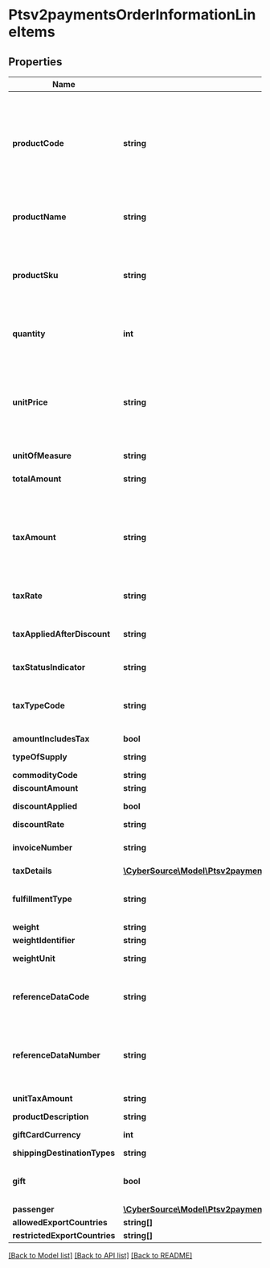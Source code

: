 # Ptsv2paymentsOrderInformationLineItems

## Properties
Name | Type | Description | Notes
------------ | ------------- | ------------- | -------------
**productCode** | **string** | Type of product. The value for this field is used to identify the product category (electronic, handling, physical, service, or shipping). The default value is &#x60;default&#x60;.  If you are performing an authorization transaction (&#x60;processingOptions.capture&#x60; is set to &#x60;false&#x60;), and you set this field to a value other than &#x60;default&#x60; or one of the values related to shipping and/or handling, then &#x60;orderInformation.lineItems[].quantity&#x60;, &#x60;orderInformation.lineItems[].productName&#x60;, and &#x60;orderInformation.lineItems[].productSku&#x60; fields are required.  Optional field.  #### Tax Calculation Optional field for U.S., Canadian, international tax, and value added taxes.  The Product Codes for the tax service are located in the Cybersource Tax Codes guide. Contact Customer Support to request the guide. If you don&#39;t send a tax service Product Code in your tax request, product-based rules or exemptions will not be applied and the transaction will default to fully taxable in the locations where you&#39;ve indicated you need to collect tax [by way of nexus, no nexus, or seller registration number fields]. | [optional] 
**productName** | **string** | For an authorization or capture transaction (&#x60;processingOptions.capture&#x60; is &#x60;true&#x60; or &#x60;false&#x60;), this field is required when &#x60;orderInformation.lineItems[].productCode&#x60; is not &#x60;default&#x60; or one of the other values that are related to shipping and/or handling.  #### Tax Calculation Optional field for U.S., Canadian, international tax, and value added taxes. | [optional] 
**productSku** | **string** | Product identifier code. Also known as the Stock Keeping Unit (SKU) code for the product.  For an authorization or capture transaction (&#x60;processingOptions.capture&#x60; is set to &#x60;true&#x60; or &#x60;false&#x60;), this field is required when &#x60;orderInformation.lineItems[].productCode&#x60; is not set to **default** or one of the other values that are related to shipping and/or handling.  #### Tax Calculation Optional field for U.S. and Canadian taxes. Not applicable to international and value added taxes. For an authorization or capture transaction (&#x60;processingOptions.capture&#x60; is set to &#x60;true&#x60; or &#x60;false&#x60;), this field is required when &#x60;orderInformation.lineItems[].productCode&#x60; is not &#x60;default&#x60; or one of the values related to shipping and/or handling. | [optional] 
**quantity** | **int** | Number of units for this order. Must be a non-negative integer.  The default is &#x60;1&#x60;. For an authorization or capture transaction (&#x60;processingOptions.capture&#x60; is set to &#x60;true&#x60; or &#x60;false&#x60;), this field is required when &#x60;orderInformation.lineItems[].productCode&#x60; is not &#x60;default&#x60; or one of the other values related to shipping and/or handling.  #### Tax Calculation Optional field for U.S., Canadian, international tax, and value added taxes. | [optional] 
**unitPrice** | **string** | Per-item price of the product. This value for this field cannot be negative.  You must include either this field or the request-level field &#x60;orderInformation.amountDetails.totalAmount&#x60; in your request.  You can include a decimal point (.), but you cannot include any other special characters. The value is truncated to the correct number of decimal places.  #### DCC with a Third-Party Provider Set this field to the converted amount that was returned by the DCC provider. You must include either the 1st line item in the order and this field, or the request-level field &#x60;orderInformation.amountDetails.totalAmount&#x60; in your request.  #### Tax Calculation Required field for U.S., Canadian, international and value added taxes.  #### Zero Amount Authorizations If your processor supports zero amount authorizations, you can set this field to 0 for the authorization to check if the card is lost or stolen.  #### Maximum Field Lengths For GPN and JCN Gateway: Decimal (10) All other processors: Decimal (15) | [optional] 
**unitOfMeasure** | **string** | Unit of measure, or unit of measure code, for the item. | [optional] 
**totalAmount** | **string** | Total amount for the item. Normally calculated as the unit price times quantity.  When &#x60;orderInformation.lineItems[].productCode&#x60; is \&quot;gift_card\&quot;, this is the purchase amount total for prepaid gift cards in major units.  Example: 123.45 USD &#x3D; 123 | [optional] 
**taxAmount** | **string** | Total tax to apply to the product. This value cannot be negative. The tax amount and the offer amount must be in the same currency. The tax amount field is additive.  The following example uses a two-exponent currency such as USD:   1. You include each line item in your request.  ..- 1st line item has amount&#x3D;10.00, quantity&#x3D;1, and taxAmount&#x3D;0.80  ..- 2nd line item has amount&#x3D;20.00, quantity&#x3D;1, and taxAmount&#x3D;1.60  2. The total amount authorized will be 32.40, not 30.00 with 2.40 of tax included.  Optional field.  #### Airlines processing Tax portion of the order amount. This value cannot exceed 99999999999999 (fourteen 9s). Format: English characters only. Optional request field for a line item.  #### Tax Calculation Optional field for U.S., Canadian, international tax, and value added taxes.  Note if you send this field in your tax request, the value in the field will override the tax engine | [optional] 
**taxRate** | **string** | Tax rate applied to the item.  **Visa**: Valid range is 0.01 to 0.99 (1% to 99%, with only whole percentage values accepted; values with additional decimal places will be truncated).  **Mastercard**: Valid range is 0.00001 to 0.99999 (0.001% to 99.999%). | [optional] 
**taxAppliedAfterDiscount** | **string** | Flag to indicate how you handle discount at the line item level.   - 0: no line level discount provided  - 1: tax was calculated on the post-discount line item total  - 2: tax was calculated on the pre-discount line item total  &#x60;Note&#x60; Visa will inset 0 (zero) if an invalid value is included in this field.  This field relates to the value in the _lineItems[].discountAmount_ field. | [optional] 
**taxStatusIndicator** | **string** | Flag to indicate whether tax is exempted or not included.   - 0: tax not included  - 1: tax included  - 2: transaction is not subject to tax | [optional] 
**taxTypeCode** | **string** | Type of tax being applied to the item.  #### FDC Nashville Global - &#x60;alternate_tax_type_applied&#x60; - &#x60;alternate_tax_type_identifier&#x60;  #### Worldpay VAP - &#x60;alternate_tax_type_identifier&#x60;  #### RBS WorldPay Atlanta - &#x60;tax_type_applied&#x60;  #### TSYS Acquiring Solutions - &#x60;tax_type_applied&#x60; - &#x60;local_tax_indicator&#x60;  #### Chase Paymentech Solutions - &#x60;tax_type_applied&#x60;  #### Elavon Americas - &#x60;local_tax_indicator&#x60;  #### FDC Compass - &#x60;tax_type_applied&#x60;  #### OmniPay Direct - &#x60;local_tax_indicator&#x60; | [optional] 
**amountIncludesTax** | **bool** | Flag that indicates whether the tax amount is included in the Line Item Total.  Possible values:  - **true**  - **false** | [optional] 
**typeOfSupply** | **string** | Flag to indicate whether the purchase is categorized as goods or services. Possible values:   - 00: goods  - 01: services | [optional] 
**commodityCode** | **string** | Commodity code or International description code used to classify the item. Contact your acquirer for a list of codes. | [optional] 
**discountAmount** | **string** | Discount applied to the item. | [optional] 
**discountApplied** | **bool** | Flag that indicates whether the amount is discounted.  If you do not provide a value but you set Discount Amount to a value greater than zero, then CyberSource sets this field to **true**.  Possible values:  - **true**  - **false** | [optional] 
**discountRate** | **string** | Rate the item is discounted. Maximum of 2 decimal places.  Example 5.25 (&#x3D;5.25%) | [optional] 
**invoiceNumber** | **string** | Field to support an invoice number for a transaction. You must specify the number of line items that will include an invoice number. By default, the first line item will include an invoice number field. The invoice number field can be included for up to 10 line items. | [optional] 
**taxDetails** | [**\CyberSource\Model\Ptsv2paymentsOrderInformationAmountDetailsTaxDetails[]**](Ptsv2paymentsOrderInformationAmountDetailsTaxDetails.md) |  | [optional] 
**fulfillmentType** | **string** | Information about the product code used for the line item. Possible values: - &#x60;E&#x60;: The product code is &#x60;electronic_software&#x60;. - &#x60;P&#x60;: The product code is not &#x60;electronic_software&#x60;.  For details, see the &#x60;fulfillmentType&#x60; field description in [Business Center Reporting User Guide.] (https://apps.cybersource.com/library/documentation/dev_guides/reporting_and_reconciliation/Reporting_User/html/) | [optional] 
**weight** | **string** | Weight of the item. | [optional] 
**weightIdentifier** | **string** | Type of weight.  Possible values: - B: Billed weight - N: Actual net weight | [optional] 
**weightUnit** | **string** | Code that specifies the unit of measurement for the weight amount. For example, &#x60;OZ&#x60; specifies ounce and &#x60;LB&#x60; specifies pound. The possible values are defined by the ANSI Accredited Standards Committee (ASC). | [optional] 
**referenceDataCode** | **string** | Code that identifies the value of the corresponding &#x60;orderInformation.lineItems[].referenceDataNumber&#x60; field.  Possible values: - AN: Client-defined asset code - MG: Manufacturer&#39;s part number - PO: Purchase order number - SK: Supplier stock keeping unit number - UP: Universal product code - VC: Supplier catalog number - VP: Vendor part number  This field is a pass-through, which means that CyberSource does not verify the value or modify it in any way before sending it to the processor. | [optional] 
**referenceDataNumber** | **string** | Reference number.  The meaning of this value is identified by the value of the corresponding &#x60;referenceDataCode&#x60; field. See Numbered Elements.  The maximum length for this field depends on the value of the corresponding &#x60;referenceDataCode&#x60; field: - When the code is &#x60;PO&#x60;, the maximum length for the reference number is 22. - When the code is &#x60;VC&#x60;, the maximum length for the reference number is 20. - For all other codes, the maximum length for the reference number is 30.  This field is a pass-through, which means that CyberSource does not verify the value or modify it in any way before sending it to the processor. | [optional] 
**unitTaxAmount** | **string** | Per-item tax amount of the product. Note The amount value must be a non-negative number containing 2 decimal places and limited to 7 digits before the decimal point. | [optional] 
**productDescription** | **string** | Brief description of item. | [optional] 
**giftCardCurrency** | **int** | When &#x60;orderInformation.lineItems[].productCode&#x60; is \&quot;gift_card\&quot;, this is the currency used for the gift card purchase.  For the possible values, see the [ISO Standard Currency Codes.](http://apps.cybersource.com/library/documentation/sbc/quickref/currencies.pdf) | [optional] 
**shippingDestinationTypes** | **string** | Destination to where the item will be shipped. Example: Commercial, Residential, Store | [optional] 
**gift** | **bool** | This field is only used in DM service.  Determines whether to assign risk to the order if the billing and shipping addresses specify different cities, states, or countries. This field can contain one of the following values: - true: Orders are assigned only slight additional risk if billing and shipping addresses are different. - false: Orders are assigned higher additional risk if billing and shipping addresses are different. | [optional] 
**passenger** | [**\CyberSource\Model\Ptsv2paymentsOrderInformationPassenger**](Ptsv2paymentsOrderInformationPassenger.md) |  | [optional] 
**allowedExportCountries** | **string[]** |  | [optional] 
**restrictedExportCountries** | **string[]** |  | [optional] 

[[Back to Model list]](../README.md#documentation-for-models) [[Back to API list]](../README.md#documentation-for-api-endpoints) [[Back to README]](../README.md)


